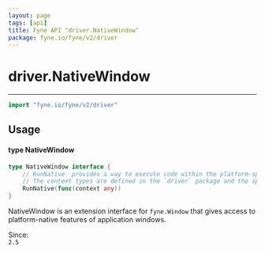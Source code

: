 ```yaml
---
layout: page
tags: [api]
title: Fyne API "driver.NativeWindow"
package: fyne.io/fyne/v2/driver
---
```


# driver.NativeWindow
---
```go
import "fyne.io/fyne/v2/driver"
```

## Usage

#### type NativeWindow

```go
type NativeWindow interface {
	// RunNative  provides a way to execute code within the platform-specific runtime context for a window.
	// The context types are defined in the `driver` package and the specific context passed will differ by platform.
	RunNative(func(context any))
}
```

NativeWindow is an extension interface for `fyne.Window` that gives access to platform-native features of application windows.


<div class="since">Since: <code>
2.5</code></div>
